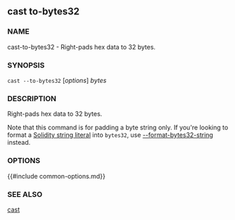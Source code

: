 ## cast to-bytes32

### NAME

cast-to-bytes32 - Right-pads hex data to 32 bytes.

### SYNOPSIS

``cast --to-bytes32`` [*options*] *bytes*

### DESCRIPTION

Right-pads hex data to 32 bytes.

Note that this command is for padding a byte string only. If you're looking to format a [Solidity string literal](https://docs.soliditylang.org/en/v0.8.16/types.html#string-literals-and-types) into `bytes32`, use [--format-bytes32-string](./cast-format-bytes32-string.md) instead.

### OPTIONS

{{#include common-options.md}}

### SEE ALSO

[cast](./cast.md)

